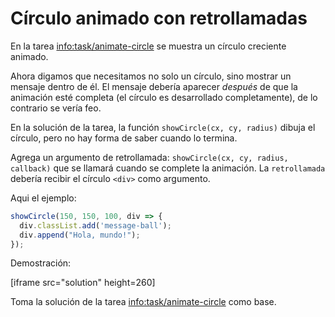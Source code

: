 
# Círculo animado con retrollamadas

En la tarea <info:task/animate-circle> se muestra un círculo creciente animado.

Ahora digamos que necesitamos no solo un círculo, sino mostrar un mensaje dentro de él. El mensaje debería aparecer *después* de que la animación esté completa (el círculo es desarrollado completamente), de lo contrario se vería feo.

En la solución de la tarea, la función `showCircle(cx, cy, radius)` dibuja el círculo, pero no hay forma de saber cuando lo termina.

Agrega un argumento de retrollamada: `showCircle(cx, cy, radius, callback)` que se llamará cuando se complete la animación. La `retrollamada` debería recibir el círculo `<div>` como argumento.

Aqui el ejemplo:

```js
showCircle(150, 150, 100, div => {
  div.classList.add('message-ball');
  div.append("Hola, mundo!");
});
```

Demostración:

[iframe src="solution" height=260]

Toma la solución de la tarea <info:task/animate-circle> como base.
